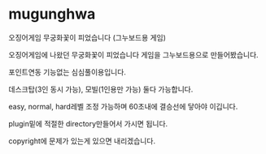 # mugunghwa
오징어게임 무궁화꽃이 피었습니다 (그누보드용 게임)


오징어게임에 나왔던 무궁화꽃이 피었습니다 게임을 그누보드용으로 만들어봤습니다.

포인트연동 기능없는 심심풀이용입니다. 

데스크탑(3인 동시 가능), 모빌(1인용만 가능) 둘다 가능합니다.

easy, normal, hard레벨 조정 가능하며 60초내에 결승선에 닿아야 이깁니다.

 

plugin밑에 적절한 directory만들어서 가시면 됩니다.


copyright에 문제가 있는게 있으면 내리겠습니다.
